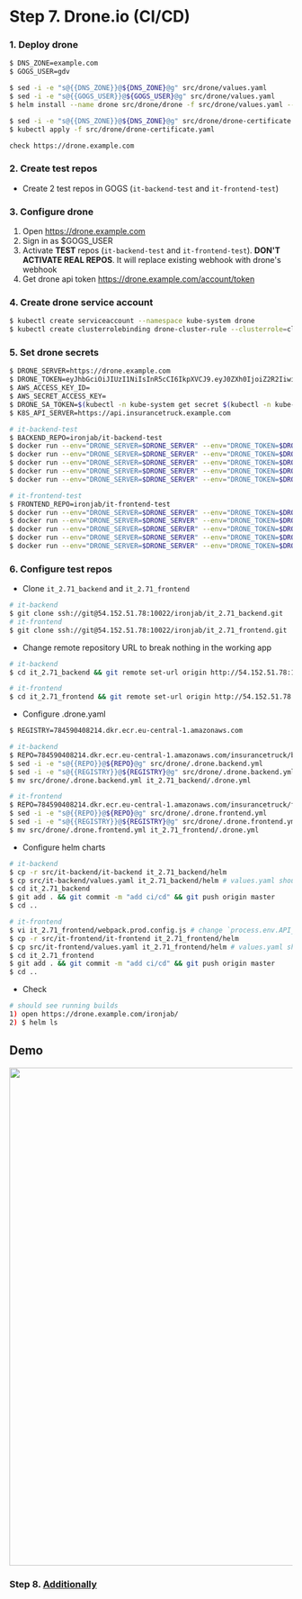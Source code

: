 # Step 7. Drone.io (CI/CD)

### 1. Deploy drone

```sh
$ DNS_ZONE=example.com
$ GOGS_USER=gdv

$ sed -i -e "s@{{DNS_ZONE}}@${DNS_ZONE}@g" src/drone/values.yaml
$ sed -i -e "s@{{GOGS_USER}}@${GOGS_USER}@g" src/drone/values.yaml
$ helm install --name drone src/drone/drone -f src/drone/values.yaml --namespace it-dev

$ sed -i -e "s@{{DNS_ZONE}}@${DNS_ZONE}@g" src/drone/drone-certificate.yaml
$ kubectl apply -f src/drone/drone-certificate.yaml

check https://drone.example.com   
```

### 2. Create test repos

* Create 2 test repos in GOGS (`it-backend-test` and `it-frontend-test`)

### 3. Configure drone

1. Open https://drone.example.com
2. Sign in as $GOGS_USER
3. Activate **TEST** repos (`it-backend-test` and `it-frontend-test`). **DON'T ACTIVATE REAL REPOS**. It will replace existing webhook with drone's webhook
4. Get drone api token https://drone.example.com/account/token

### 4. Create drone service account

```sh
$ kubectl create serviceaccount --namespace kube-system drone
$ kubectl create clusterrolebinding drone-cluster-rule --clusterrole=cluster-admin --serviceaccount=kube-system:drone
```

### 5. Set drone secrets

```sh
$ DRONE_SERVER=https://drone.example.com
$ DRONE_TOKEN=eyJhbGciOiJIUzI1NiIsInR5cCI6IkpXVCJ9.eyJ0ZXh0IjoiZ2R2IiwidHlwZSI6InVzZXIifQ.k0mJdool0CJhmM5MihuYWxx36AQmbMh_n_w2fbE7kpY
$ AWS_ACCESS_KEY_ID=
$ AWS_SECRET_ACCESS_KEY=
$ DRONE_SA_TOKEN=$(kubectl -n kube-system get secret $(kubectl -n kube-system get secret | grep drone | awk '{print $1}') -o yaml | grep "token:" | awk '{print $2}' | base64 -d)
$ K8S_API_SERVER=https://api.insurancetruck.example.com

# it-backend-test
$ BACKEND_REPO=ironjab/it-backend-test
$ docker run --env="DRONE_SERVER=$DRONE_SERVER" --env="DRONE_TOKEN=$DRONE_TOKEN" drone/cli secret add -repository $BACKEND_REPO -image quay.io/ipedrazas/drone-helm -name dev_api_server -value $K8S_API_SERVER
$ docker run --env="DRONE_SERVER=$DRONE_SERVER" --env="DRONE_TOKEN=$DRONE_TOKEN" drone/cli secret add -repository $BACKEND_REPO -image quay.io/ipedrazas/drone-helm -name dev_kubernetes_token -value $DRONE_SA_TOKEN
$ docker run --env="DRONE_SERVER=$DRONE_SERVER" --env="DRONE_TOKEN=$DRONE_TOKEN" drone/cli secret add -repository $BACKEND_REPO -image plugins/ecr -name ecr_access_key -value $AWS_ACCESS_KEY_ID
$ docker run --env="DRONE_SERVER=$DRONE_SERVER" --env="DRONE_TOKEN=$DRONE_TOKEN" drone/cli secret add -repository $BACKEND_REPO -image plugins/ecr -name ecr_secret_key -value $AWS_SECRET_ACCESS_KEY
$ docker run --env="DRONE_SERVER=$DRONE_SERVER" --env="DRONE_TOKEN=$DRONE_TOKEN" drone/cli secret add -repository $BACKEND_REPO -image plugins/ecr -name ecr_region -value eu-central-1

# it-frontend-test
$ FRONTEND_REPO=ironjab/it-frontend-test
$ docker run --env="DRONE_SERVER=$DRONE_SERVER" --env="DRONE_TOKEN=$DRONE_TOKEN" drone/cli secret add -repository $FRONTEND_REPO -image quay.io/ipedrazas/drone-helm -name dev_api_server -value $K8S_API_SERVER
$ docker run --env="DRONE_SERVER=$DRONE_SERVER" --env="DRONE_TOKEN=$DRONE_TOKEN" drone/cli secret add -repository $FRONTEND_REPO -image quay.io/ipedrazas/drone-helm -name dev_kubernetes_token -value $DRONE_SA_TOKEN
$ docker run --env="DRONE_SERVER=$DRONE_SERVER" --env="DRONE_TOKEN=$DRONE_TOKEN" drone/cli secret add -repository $FRONTEND_REPO -image plugins/ecr -name ecr_access_key -value $AWS_ACCESS_KEY_ID
$ docker run --env="DRONE_SERVER=$DRONE_SERVER" --env="DRONE_TOKEN=$DRONE_TOKEN" drone/cli secret add -repository $FRONTEND_REPO -image plugins/ecr -name ecr_secret_key -value $AWS_SECRET_ACCESS_KEY
$ docker run --env="DRONE_SERVER=$DRONE_SERVER" --env="DRONE_TOKEN=$DRONE_TOKEN" drone/cli secret add -repository $FRONTEND_REPO -image plugins/ecr -name ecr_region -value eu-central-1
```

### 6. Configure test repos

* Clone `it_2.71_backend` and `it_2.71_frontend`

```sh
# it-backend
$ git clone ssh://git@54.152.51.78:10022/ironjab/it_2.71_backend.git
# it-frontend
$ git clone ssh://git@54.152.51.78:10022/ironjab/it_2.71_frontend.git
```

* Change remote repository URL to break nothing in the working app

```sh
# it-backend
$ cd it_2.71_backend && git remote set-url origin http://54.152.51.78:10080/ironjab/it-backend-test.git && cd ..

# it-frontend
$ cd it_2.71_frontend && git remote set-url origin http://54.152.51.78:10080/ironjab/it-frontend-test.git && cd ..
```

* Configure .drone.yaml

```sh
$ REGISTRY=784590408214.dkr.ecr.eu-central-1.amazonaws.com

# it-backend
$ REPO=784590408214.dkr.ecr.eu-central-1.amazonaws.com/insurancetruck/backend
$ sed -i -e "s@{{REPO}}@${REPO}@g" src/drone/.drone.backend.yml
$ sed -i -e "s@{{REGISTRY}}@${REGISTRY}@g" src/drone/.drone.backend.yml
$ mv src/drone/.drone.backend.yml it_2.71_backend/.drone.yml

# it-frontend
$ REPO=784590408214.dkr.ecr.eu-central-1.amazonaws.com/insurancetruck/frontend
$ sed -i -e "s@{{REPO}}@${REPO}@g" src/drone/.drone.frontend.yml
$ sed -i -e "s@{{REGISTRY}}@${REGISTRY}@g" src/drone/.drone.frontend.yml
$ mv src/drone/.drone.frontend.yml it_2.71_frontend/.drone.yml
```

* Configure helm charts

```sh
# it-backend
$ cp -r src/it-backend/it-backend it_2.71_backend/helm
$ cp src/it-backend/values.yaml it_2.71_backend/helm # values.yaml should be configured from the previous step6
$ cd it_2.71_backend 
$ git add . && git commit -m "add ci/cd" && git push origin master
$ cd ..

# it-frontend
$ vi it_2.71_frontend/webpack.prod.config.js # change `process.env.API_URL` => https://it-backend.example.com
$ cp -r src/it-frontend/it-frontend it_2.71_frontend/helm
$ cp src/it-frontend/values.yaml it_2.71_frontend/helm # values.yaml should be configured from the previous step6
$ cd it_2.71_frontend
$ git add . && git commit -m "add ci/cd" && git push origin master
$ cd ..
```

* Check

```sh
# should see running builds
1) open https://drone.example.com/ironjab/ 
2) $ helm ls
```

## Demo

<p align="center">
  <a target="_blank" href="https://asciinema.org/a/197077">
  <img src="https://asciinema.org/a/197077.png" width="885"></image>
  </a>
</p>

### Step 8. [Additionally](http://54.152.51.78:10080/ironjab/it-k8s/src/master/docs/step8.md)